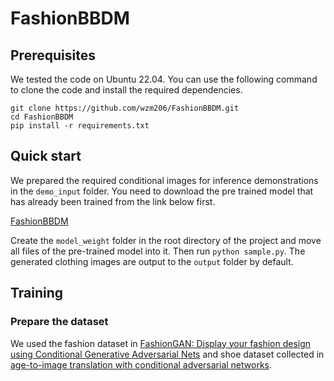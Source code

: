 # FashionBBDM
## Prerequisites
We tested the code on Ubuntu 22.04. You can use the following command to clone the code and install the required dependencies.
```
git clone https://github.com/wzm206/FashionBBDM.git
cd FashionBBDM
pip install -r requirements.txt
```
## Quick start
We prepared the required conditional images for inference demonstrations in the `demo_input` folder. You need to download the pre trained model that has already been trained from the link below first.

[FashionBBDM](https://huggingface.co/wzm206/FashionBBDM/tree/main)

Create the `model_weight` folder in the root directory of the project and move all files of the pre-trained model into it. Then run `python sample.py`. The generated clothing images are output to the `output` folder by default. 

## Training
### Prepare the dataset
We used the fashion dataset in [FashionGAN: Display your fashion design using Conditional Generative Adversarial Nets](https://onlinelibrary.wiley.com/doi/abs/10.1111/cgf.13552) and shoe dataset collected in [age-to-image translation with conditional adversarial networks](https://phillipi.github.io/pix2pix/).
